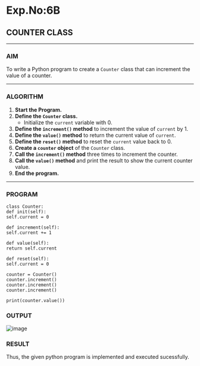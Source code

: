 # Exp.No:6B 
## COUNTER CLASS

---

### AIM  
To write a Python program to create a `Counter` class that can increment the value of a counter.

---

### ALGORITHM

1. **Start the Program.**
2. **Define the `Counter` class.**
   - Initialize the `current` variable with 0.
3. **Define the `increment()` method** to increment the value of `current` by 1.
4. **Define the `value()` method** to return the current value of `current`.
5. **Define the `reset()` method** to reset the `current` value back to 0.
6. **Create a `counter` object** of the `Counter` class.
7. **Call the `increment()` method** three times to increment the counter.
8. **Call the `value()` method** and print the result to show the current counter value.
9. **End the program.**

---

### PROGRAM

```
class Counter:
def init(self):
self.current = 0

def increment(self):
self.current += 1

def value(self):
return self.current

def reset(self):
self.current = 0

counter = Counter()
counter.increment()
counter.increment()
counter.increment()

print(counter.value())
```

### OUTPUT

![image](https://github.com/user-attachments/assets/c31b821c-f490-49d9-b0c7-d4d6fae1edfd)


### RESULT
Thus, the given python program is implemented and executed sucessfully.
